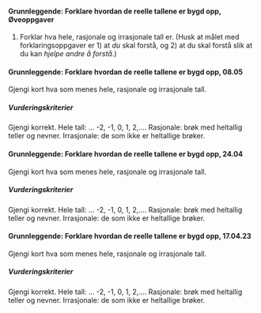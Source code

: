 #### Grunnleggende: Forklare hvordan de reelle tallene er bygd opp,  Øveoppgaver

1. Forklar hva hele, rasjonale og irrasjonale tall er. (Husk at målet
   med forklaringsoppgaver er 1) at _du_ skal forstå, og 2) at du skal
   forstå slik at du kan _hjelpe andre å forstå_.)

#### Grunnleggende: Forklare hvordan de reelle tallene er bygd opp,  08.05

Gjengi kort hva som menes hele, rasjonale og irrasjonale tall.

##### Vurderingskriterier

Gjengi korrekt. Hele tall: ... -2, -1, 0, 1, 2,.... Rasjonale: brøk med heltallig teller og nevner. Irrasjonale: de som ikke er heltallige brøker.

#### Grunnleggende: Forklare hvordan de reelle tallene er bygd opp,  24.04

Gjengi kort hva som menes hele, rasjonale og irrasjonale tall.

##### Vurderingskriterier

Gjengi korrekt. Hele tall: ... -2, -1, 0, 1, 2,.... Rasjonale: brøk med heltallig teller og nevner. Irrasjonale: de som ikke er heltallige brøker.

#### Grunnleggende: Forklare hvordan de reelle tallene er bygd opp,  17.04.23

Gjengi kort hva som menes hele, rasjonale og irrasjonale tall.

##### Vurderingskriterier

Gjengi korrekt. Hele tall: ... -2, -1, 0, 1, 2,.... Rasjonale: brøk med heltallig teller og nevner. Irrasjonale: de som ikke er heltallige brøker.

